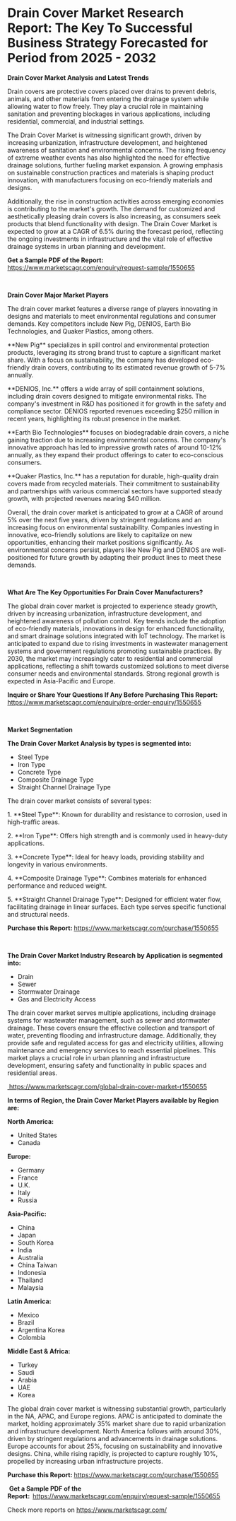 <p><h1>Drain Cover Market Research Report: The Key To Successful Business Strategy Forecasted for Period from 2025 - 2032</h1></p><p><strong>Drain Cover Market Analysis and Latest Trends</strong></p>
<p><p>Drain covers are protective covers placed over drains to prevent debris, animals, and other materials from entering the drainage system while allowing water to flow freely. They play a crucial role in maintaining sanitation and preventing blockages in various applications, including residential, commercial, and industrial settings.</p><p>The Drain Cover Market is witnessing significant growth, driven by increasing urbanization, infrastructure development, and heightened awareness of sanitation and environmental concerns. The rising frequency of extreme weather events has also highlighted the need for effective drainage solutions, further fueling market expansion. A growing emphasis on sustainable construction practices and materials is shaping product innovation, with manufacturers focusing on eco-friendly materials and designs.</p><p>Additionally, the rise in construction activities across emerging economies is contributing to the market's growth. The demand for customized and aesthetically pleasing drain covers is also increasing, as consumers seek products that blend functionality with design. The Drain Cover Market is expected to grow at a CAGR of 6.5% during the forecast period, reflecting the ongoing investments in infrastructure and the vital role of effective drainage systems in urban planning and development.</p></p>
<p><strong>Get a Sample PDF of the Report:&nbsp;</strong> <a href="https://www.marketscagr.com/enquiry/request-sample/1550655?utm_campaign=2276&utm_medium=2&utm_source=Github&utm_content=ia&utm_term=06022025&utm_id=drain-cover">https://www.marketscagr.com/enquiry/request-sample/1550655</a></p>
<p>&nbsp;</p>
<p><strong>Drain Cover Major Market Players</strong></p>
<p><p>The drain cover market features a diverse range of players innovating in designs and materials to meet environmental regulations and consumer demands. Key competitors include New Pig, DENIOS, Earth Bio Technologies, and Quaker Plastics, among others.</p><p>**New Pig** specializes in spill control and environmental protection products, leveraging its strong brand trust to capture a significant market share. With a focus on sustainability, the company has developed eco-friendly drain covers, contributing to its estimated revenue growth of 5-7% annually.</p><p>**DENIOS, Inc.** offers a wide array of spill containment solutions, including drain covers designed to mitigate environmental risks. The company's investment in R&D has positioned it for growth in the safety and compliance sector. DENIOS reported revenues exceeding $250 million in recent years, highlighting its robust presence in the market.</p><p>**Earth Bio Technologies** focuses on biodegradable drain covers, a niche gaining traction due to increasing environmental concerns. The company's innovative approach has led to impressive growth rates of around 10-12% annually, as they expand their product offerings to cater to eco-conscious consumers.</p><p>**Quaker Plastics, Inc.** has a reputation for durable, high-quality drain covers made from recycled materials. Their commitment to sustainability and partnerships with various commercial sectors have supported steady growth, with projected revenues nearing $40 million.</p><p>Overall, the drain cover market is anticipated to grow at a CAGR of around 5% over the next five years, driven by stringent regulations and an increasing focus on environmental sustainability. Companies investing in innovative, eco-friendly solutions are likely to capitalize on new opportunities, enhancing their market positions significantly. As environmental concerns persist, players like New Pig and DENIOS are well-positioned for future growth by adapting their product lines to meet these demands.</p></p>
<p>&nbsp;</p>
<p><strong>What Are The Key Opportunities For Drain Cover Manufacturers?</strong></p>
<p><p>The global drain cover market is projected to experience steady growth, driven by increasing urbanization, infrastructure development, and heightened awareness of pollution control. Key trends include the adoption of eco-friendly materials, innovations in design for enhanced functionality, and smart drainage solutions integrated with IoT technology. The market is anticipated to expand due to rising investments in wastewater management systems and government regulations promoting sustainable practices. By 2030, the market may increasingly cater to residential and commercial applications, reflecting a shift towards customized solutions to meet diverse consumer needs and environmental standards. Strong regional growth is expected in Asia-Pacific and Europe.</p></p>
<p><strong>Inquire or Share Your Questions If Any Before Purchasing This Report:</strong> <a href="https://www.marketscagr.com/enquiry/pre-order-enquiry/1550655?utm_campaign=2276&utm_medium=2&utm_source=Github&utm_content=ia&utm_term=06022025&utm_id=drain-cover">https://www.marketscagr.com/enquiry/pre-order-enquiry/1550655</a></p>
<p>&nbsp;</p>
<p><strong>Market Segmentation</strong></p>
<p><strong>The Drain Cover Market Analysis by types is segmented into:</strong></p>
<p><ul><li>Steel Type</li><li>Iron Type</li><li>Concrete Type</li><li>Composite Drainage Type</li><li>Straight Channel Drainage Type</li></ul></p>
<p><p>The drain cover market consists of several types: </p><p>1. **Steel Type**: Known for durability and resistance to corrosion, used in high-traffic areas.</p><p>2. **Iron Type**: Offers high strength and is commonly used in heavy-duty applications.</p><p>3. **Concrete Type**: Ideal for heavy loads, providing stability and longevity in various environments. </p><p>4. **Composite Drainage Type**: Combines materials for enhanced performance and reduced weight.</p><p>5. **Straight Channel Drainage Type**: Designed for efficient water flow, facilitating drainage in linear surfaces. Each type serves specific functional and structural needs.</p></p>
<p><strong>Purchase this Report:&nbsp;</strong><a href="https://www.marketscagr.com/purchase/1550655?utm_campaign=2276&utm_medium=2&utm_source=Github&utm_content=ia&utm_term=06022025&utm_id=drain-cover">https://www.marketscagr.com/purchase/1550655</a></p>
<p>&nbsp;</p>
<p><strong>The Drain Cover Market Industry Research by Application is segmented into:</strong></p>
<p><ul><li>Drain</li><li>Sewer</li><li>Stormwater Drainage</li><li>Gas and Electricity Access</li></ul></p>
<p><p>The drain cover market serves multiple applications, including drainage systems for wastewater management, such as sewer and stormwater drainage. These covers ensure the effective collection and transport of water, preventing flooding and infrastructure damage. Additionally, they provide safe and regulated access for gas and electricity utilities, allowing maintenance and emergency services to reach essential pipelines. This market plays a crucial role in urban planning and infrastructure development, ensuring safety and functionality in public spaces and residential areas.</p></p>
<p><a href="https://www.marketscagr.com/global-drain-cover-market-r1550655?utm_campaign=2276&utm_medium=2&utm_source=Github&utm_content=ia&utm_term=06022025&utm_id=drain-cover">&nbsp;https://www.marketscagr.com/global-drain-cover-market-r1550655</a></p>
<p><strong>In terms of Region, the Drain Cover Market Players available by Region are:</strong></p>
<p>
    <p> <strong> North America: </strong>
        <ul>
            <li>United States</li>
            <li>Canada</li>
        </ul>
        </p> 
    <p> <strong> Europe: </strong>
        <ul>
            <li>Germany</li>
            <li>France</li>
            <li>U.K.</li>
            <li>Italy</li>
            <li>Russia</li>
        </ul>
        </p> 
    <p> <strong> Asia-Pacific: </strong>
        <ul>
            <li>China</li>
            <li>Japan</li>
            <li>South Korea</li>
            <li>India</li>
            <li>Australia</li>
            <li>China Taiwan</li>
            <li>Indonesia</li>
            <li>Thailand</li>
            <li>Malaysia</li>
        </ul>
        </p> 
    <p> <strong> Latin America: </strong>
        <ul>
            <li>Mexico</li>
            <li>Brazil</li>
            <li>Argentina Korea</li>
            <li>Colombia</li>
        </ul>
        </p> 
    <p> <strong> Middle East & Africa: </strong>
        <ul>
            <li>Turkey</li>
            <li>Saudi</li>
            <li>Arabia</li>
            <li>UAE</li>
            <li>Korea</li>
        </ul>
    </p>
    </p>
<p><p>The global drain cover market is witnessing substantial growth, particularly in the NA, APAC, and Europe regions. APAC is anticipated to dominate the market, holding approximately 35% market share due to rapid urbanization and infrastructure development. North America follows with around 30%, driven by stringent regulations and advancements in drainage solutions. Europe accounts for about 25%, focusing on sustainability and innovative designs. China, while rising rapidly, is projected to capture roughly 10%, propelled by increasing urban infrastructure projects.</p></p>
<p><strong>Purchase this Report: </strong><a href="https://www.marketscagr.com/purchase/1550655?utm_campaign=2276&utm_medium=2&utm_source=Github&utm_content=ia&utm_term=06022025&utm_id=drain-cover">https://www.marketscagr.com/purchase/1550655</a></p>
<p>&nbsp;<strong>Get a Sample PDF of the Report:&nbsp;&nbsp;</strong><a href="https://www.marketscagr.com/enquiry/request-sample/1550655?utm_campaign=2276&utm_medium=2&utm_source=Github&utm_content=ia&utm_term=06022025&utm_id=drain-cover">https://www.marketscagr.com/enquiry/request-sample/1550655</a></p>
<p><strong></strong></p>
<p>Check more reports on <a href="https://www.marketscagr.com/?utm_campaign=2276&utm_medium=2&utm_source=Github&utm_content=ia&utm_term=06022025&utm_id=drain-cover">https://www.marketscagr.com/</a></p>